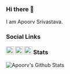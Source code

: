 ### Hi there 👋
 
I am Apoorv Srivastava.

### Social Links
<a href="https://www.linkedin.com/in/MaskedCarrot/">
  <img align="left" alt="Apoorv's Linkdein" width="22px" src="https://cdn.jsdelivr.net/npm/simple-icons@v3/icons/linkedin.svg" />
</a>
<a href="https://github.com/MaskedCarrot">
  <img align="left" alt="MaskedCarrot's Github" width="22px" src="https://cdn.jsdelivr.net/npm/simple-icons@v3/icons/github.svg" />
</a>
<a href="https://stackoverflow.com/users/12505541/apoorv-srivastava">
  <img align="left" alt="Apoorv's Stackoverflow" width="22px" src="https://cdn.jsdelivr.net/npm/simple-icons@v3/icons/stackoverflow.svg" />
</a>


### Stats
![Apoorv's Github Stats](https://github-readme-stats.vercel.app/api?username=MaskedCarrot&show_icons=true&include_all_commits=true&count_private=true&theme=default&show_icons=true)
